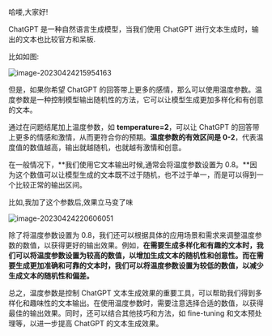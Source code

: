 哈喽,大家好!

ChatGPT 是一种自然语言生成模型，当我们使用 ChatGPT 进行文本生成时，输出的文本也比较官方和呆板.

比如如图:

![image-20230424215954163](https://billy.taoxiaoxin.club/md/2023/04/64468b5a922ee4065a485853.png)

但是，如果你希望 ChatGPT 的回答带上更多的感情，那么可以使用温度参数。温度参数是一种控制模型输出随机性的方法，它可以让模型生成更加多样化和有创意的文本。

通过在问题结尾加上温度参数，如 **temperature=2**，可以让 ChatGPT 的回答带上更多的情感和激情，从而更符合你的预期。**温度参数的有效区间是 0-2**，代表温度值的数值越高，输出就越随机，也就越有激情和创意。

在一般情况下，**我们使用它文本输出时候,通常会将温度参数设置为 0.8。**因为这个数值可以让模型生成的文本既不过于随机，也不过于单一，而是可以得到一个比较正常的输出区间。

比如,我加了这个参数后,效果立马变了味

![image-20230424220606051](https://billy.taoxiaoxin.club/md/2023/04/64468cce922ee4067a16cd4a.png)

除了将温度参数设置为 0.8，我们还可以根据具体的应用场景和需求来调整温度参数的数值，以获得更好的输出效果。例如，**在需要生成多样化和有趣的文本时，我们可以将温度参数设置为较高的数值，以增加生成文本的随机性和创意性。而在需要生成更加准确和可靠的文本时，我们可以将温度参数设置为较低的数值，以减少生成文本的随机性和偏差。**

总之，温度参数是控制 ChatGPT 文本生成效果的重要工具，可以帮助我们得到多样化和趣味性的文本输出。在使用温度参数时，需要注意选择合适的数值，以获得最佳的输出效果。同时，还可以结合其他技巧和方法，如 fine-tuning 和文本预处理等，以进一步提高 ChatGPT 的文本生成效果。